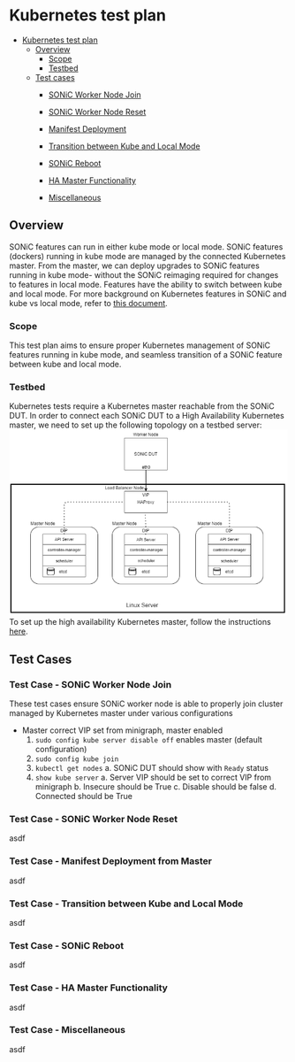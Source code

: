 # Kubernetes test plan

- [Kubernetes test plan](#Kubernetes-test-plan)
  - [Overview](#overview)
    - [Scope](#scope)
    - [Testbed](#testbed)
  - [Test cases](#test-cases)
    - [SONiC Worker Node Join](#test-case---sonic-worker-node-join)

    - [SONiC Worker Node Reset](#test-case---sonic-worker-node-reset)

    - [Manifest Deployment](#test-case---manifest-deployment-from-master)

    - [Transition between Kube and Local Mode](#test-case---transition-between-kube-and-local-mode)

    - [SONiC Reboot](#test-case---sonic-reboot)

    - [HA Master Functionality](#test-case---ha-master-functionality)

    - [Miscellaneous](#test-case---miscellaneous)


## Overview

 SONiC features can run in either kube mode or local mode. SONiC features (dockers) running in kube mode are managed by the connected Kubernetes master. From the master, we can deploy upgrades to SONiC features running in kube mode- without the SONiC reimaging required for changes to features in local mode. Features have the ability to switch between kube and local mode. For more background on Kubernetes features in SONiC and kube vs local mode, refer to [this document](https://github.com/renukamanavalan/SONiC/blob/kube_systemd/doc/kubernetes/Kuberenetes-support.md). 

### Scope

This test plan aims to ensure proper Kubernetes management of SONiC features running in kube mode, and seamless transition of a SONiC feature between kube and local mode.

### Testbed

Kubernetes tests require a Kubernetes master reachable from the SONiC DUT. In order to connect each SONiC DUT to a High Availability Kubernetes master, we need to set up the following topology on a testbed server: 
![alt text](https://github.com/isabelmsft/k8s-ha-master-starlab/blob/master/k8s-testbed-linux.png)
To set up the high availability Kubernetes master, follow the instructions [here](https://github.com/Azure/sonic-mgmt/blob/master/ansible/doc/README.testbed.k8s.Setup.md#how-to-setup-high-availability-kubernetes-master).

## Test Cases

### Test Case - SONiC Worker Node Join
These test cases ensure SONiC worker node is able to properly join cluster managed by Kubernetes master under various configurations

- Master correct VIP set from minigraph, master enabled
	1. `sudo config kube server disable off` enables master (default configuration)
	2. `sudo config kube join`
	3. `kubectl get nodes`
		a. SONiC DUT should show with `Ready` status
	4. `show kube server`
		a. Server VIP should be set to correct VIP from minigraph
		b. Insecure should be True
		c. Disable should be false
        d. Connected should be True

### Test Case - SONiC Worker Node Reset
asdf

### Test Case - Manifest Deployment from Master
asdf

### Test Case - Transition between Kube and Local Mode
asdf

### Test Case - SONiC Reboot
asdf

### Test Case - HA Master Functionality
asdf

### Test Case - Miscellaneous
asdf